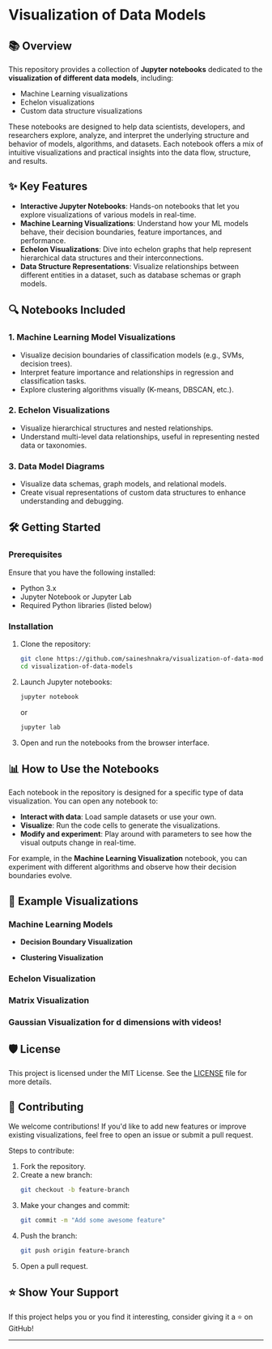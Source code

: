 # **Visualization of Data Models**

## 📚 Overview

This repository provides a collection of **Jupyter notebooks** dedicated to the **visualization of different data models**, including:

- Machine Learning visualizations
- Echelon visualizations
- Custom data structure visualizations

These notebooks are designed to help data scientists, developers, and researchers explore, analyze, and interpret the underlying structure and behavior of models, algorithms, and datasets. Each notebook offers a mix of intuitive visualizations and practical insights into the data flow, structure, and results.

## ✨ Key Features

- **Interactive Jupyter Notebooks**: Hands-on notebooks that let you explore visualizations of various models in real-time.
- **Machine Learning Visualizations**: Understand how your ML models behave, their decision boundaries, feature importances, and performance.
- **Echelon Visualizations**: Dive into echelon graphs that help represent hierarchical data structures and their interconnections.
- **Data Structure Representations**: Visualize relationships between different entities in a dataset, such as database schemas or graph models.

## 🔍 Notebooks Included

### 1. **Machine Learning Model Visualizations**
- Visualize decision boundaries of classification models (e.g., SVMs, decision trees).
- Interpret feature importance and relationships in regression and classification tasks.
- Explore clustering algorithms visually (K-means, DBSCAN, etc.).

### 2. **Echelon Visualizations**
- Visualize hierarchical structures and nested relationships.
- Understand multi-level data relationships, useful in representing nested data or taxonomies.

### 3. **Data Model Diagrams**
- Visualize data schemas, graph models, and relational models.
- Create visual representations of custom data structures to enhance understanding and debugging.

## 🛠️ Getting Started

### Prerequisites
Ensure that you have the following installed:
- Python 3.x
- Jupyter Notebook or Jupyter Lab
- Required Python libraries (listed below)

### Installation

1. Clone the repository:
   ```bash
   git clone https://github.com/saineshnakra/visualization-of-data-models.git
   cd visualization-of-data-models
   ```


2. Launch Jupyter notebooks:
   ```bash
   jupyter notebook
   ```
   or
   ```bash
   jupyter lab
   ```

3. Open and run the notebooks from the browser interface.

## 📊 How to Use the Notebooks

Each notebook in the repository is designed for a specific type of data visualization. You can open any notebook to:

- **Interact with data**: Load sample datasets or use your own.
- **Visualize**: Run the code cells to generate the visualizations.
- **Modify and experiment**: Play around with parameters to see how the visual outputs change in real-time.
  
For example, in the **Machine Learning Visualization** notebook, you can experiment with different algorithms and observe how their decision boundaries evolve.

## 🧩 Example Visualizations

### Machine Learning Models
- **Decision Boundary Visualization**
  
- **Clustering Visualization** 

### Echelon Visualization

### Matrix Visualization

### Gaussian Visualization for d dimensions with videos!

## 🛡️ License

This project is licensed under the MIT License. See the [LICENSE](LICENSE) file for more details.

## 🙌 Contributing

We welcome contributions! If you'd like to add new features or improve existing visualizations, feel free to open an issue or submit a pull request.

Steps to contribute:

1. Fork the repository.
2. Create a new branch:
   ```bash
   git checkout -b feature-branch
   ```
3. Make your changes and commit:
   ```bash
   git commit -m "Add some awesome feature"
   ```
4. Push the branch:
   ```bash
   git push origin feature-branch
   ```
5. Open a pull request.

## ⭐️ Show Your Support

If this project helps you or you find it interesting, consider giving it a ⭐️ on GitHub!

---
